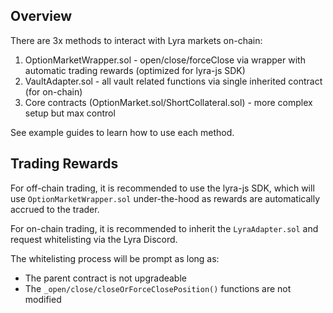 ## Overview

There are 3x methods to interact with Lyra markets on-chain:
1. OptionMarketWrapper.sol - open/close/forceClose via wrapper with automatic trading rewards (optimized for lyra-js SDK)
2. VaultAdapter.sol - all vault related functions via single inherited contract (for on-chain)
3. Core contracts (OptionMarket.sol/ShortCollateral.sol) - more complex setup but max control

See example guides to learn how to use each method.

## Trading Rewards

For off-chain trading, it is recommended to use the lyra-js SDK, which will use `OptionMarketWrapper.sol` under-the-hood as rewards are automatically accrued to the trader.

For on-chain trading, it is recommended to inherit the `LyraAdapter.sol` and request whitelisting via the Lyra Discord. 

The whitelisting process will be prompt as long as:
- The parent contract is not upgradeable
- The `_open/close/closeOrForceClosePosition()` functions are not modified